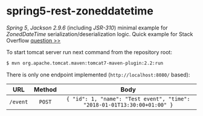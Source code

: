 # spring5-rest-zoneddatetime

_Spring 5_, _Jackson 2.9.6_ (including _JSR-310_) minimal example for _ZonedDateTime_ serialization/deserialization logic.
Quick example for Stack Overflow [question >>](https://stackoverflow.com/questions/52361138/the-request-sent-by-the-client-was-syntactically-incorrect-java-zoneddatetime-ba)

To start tomcat server run next command from the repository root:

```sh
$ mvn org.apache.tomcat.maven:tomcat7-maven-plugin:2.2:run
```

There is only one endpoint implemented (`http://localhost:8080/` based):

| URL | Method | Body |
|:---:|:------:|:----:|
| `/event` | `POST` | ```{ "id": 1, "name": "Test event", "time": "2018-01-01T13:30:00+01:00" }``` |
